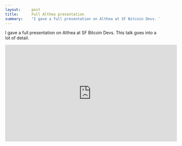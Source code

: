 ```yaml
---
layout:     post
title:      Full Althea presentation
summary:    "I gave a full presentation on Althea at SF Bitcoin Devs. This talk goes into a lot of detail."
---
```


I gave a full presentation on Althea at SF Bitcoin Devs. This talk goes into a lot of detail.

<iframe width="560" height="315" src="https://www.youtube.com/embed/XhIA03Kti9s?rel=0" frameborder="0" allowfullscreen></iframe>
